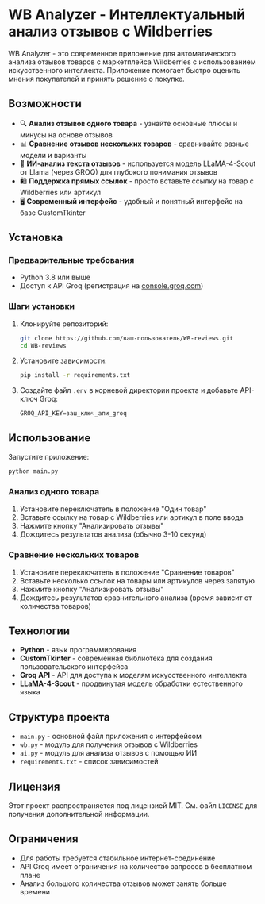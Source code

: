 # WB Analyzer - Интеллектуальный анализ отзывов с Wildberries

WB Analyzer - это современное приложение для автоматического анализа отзывов товаров с маркетплейса Wildberries с использованием искусственного интеллекта. Приложение помогает быстро оценить мнения покупателей и принять решение о покупке.

## Возможности

- 🔍 **Анализ отзывов одного товара** - узнайте основные плюсы и минусы на основе отзывов
- 📊 **Сравнение отзывов нескольких товаров** - сравнивайте разные модели и варианты
- 🧠 **ИИ-анализ текста отзывов** - используется модель LLaMA-4-Scout от Llama (через GROQ) для глубокого понимания отзывов
- 🛍️ **Поддержка прямых ссылок** - просто вставьте ссылку на товар с Wildberries или артикул
- 🖥️ **Современный интерфейс** - удобный и понятный интерфейс на базе CustomTkinter

## Установка

### Предварительные требования

- Python 3.8 или выше
- Доступ к API Groq (регистрация на [console.groq.com](https://console.groq.com))

### Шаги установки

1. Клонируйте репозиторий:
   ```bash
   git clone https://github.com/ваш-пользователь/WB-reviews.git
   cd WB-reviews
   ```

2. Установите зависимости:
   ```bash
   pip install -r requirements.txt
   ```

3. Создайте файл `.env` в корневой директории проекта и добавьте API-ключ Groq:
   ```
   GROQ_API_KEY=ваш_ключ_апи_groq
   ```
   
## Использование

Запустите приложение:
```bash
python main.py
```

### Анализ одного товара

1. Установите переключатель в положение "Один товар"
2. Вставьте ссылку на товар с Wildberries или артикул в поле ввода
3. Нажмите кнопку "Анализировать отзывы"
4. Дождитесь результатов анализа (обычно 3-10 секунд)

### Сравнение нескольких товаров

1. Установите переключатель в положение "Сравнение товаров"
2. Вставьте несколько ссылок на товары или артикулов через запятую
3. Нажмите кнопку "Анализировать отзывы"
4. Дождитесь результатов сравнительного анализа (время зависит от количества товаров)

## Технологии

- **Python** - язык программирования
- **CustomTkinter** - современная библиотека для создания пользовательского интерфейса
- **Groq API** - API для доступа к моделям искусственного интеллекта
- **LLaMA-4-Scout** - продвинутая модель обработки естественного языка

## Структура проекта

- `main.py` - основной файл приложения с интерфейсом
- `wb.py` - модуль для получения отзывов с Wildberries
- `ai.py` - модуль для анализа отзывов с помощью ИИ
- `requirements.txt` - список зависимостей

## Лицензия

Этот проект распространяется под лицензией MIT. См. файл `LICENSE` для получения дополнительной информации.

## Ограничения

- Для работы требуется стабильное интернет-соединение
- API Groq имеет ограничения на количество запросов в бесплатном плане
- Анализ большого количества отзывов может занять больше времени
